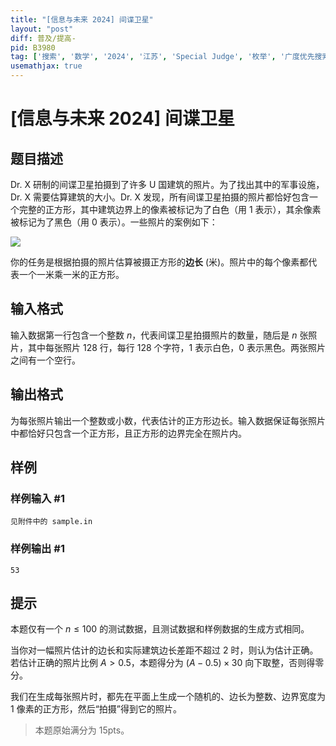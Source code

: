 ```yaml
---
title: "[信息与未来 2024] 间谍卫星"
layout: "post"
diff: 普及/提高-
pid: B3980
tag: ['搜索', '数学', '2024', '江苏', 'Special Judge', '枚举', '广度优先搜索,BFS']
usemathjax: true
---
```


# [信息与未来 2024] 间谍卫星
## 题目描述

Dr. X 研制的间谍卫星拍摄到了许多 U 国建筑的照片。为了找出其中的军事设施，Dr. X 需要估算建筑的大小。Dr. X 发现，所有间谍卫星拍摄的照片都恰好包含一个完整的正方形，其中建筑边界上的像素被标记为了白色（用 $1$ 表示），其余像素被标记为了黑色（用 $0$ 表示）。一些照片的案例如下：

![](https://cdn.luogu.com.cn/upload/image_hosting/5ponzg18.png)

你的任务是根据拍摄的照片估算被摄正方形的**边长** (米)。照片中的每个像素都代表一个一米乘一米的正方形。
## 输入格式

输入数据第一行包含一个整数 $n$，代表间谍卫星拍摄照片的数量，随后是 $n$ 张照片，其中每张照片 $128$ 行，每行 $128$ 个字符，$1$ 表示白色，$0$ 表示黑色。两张照片之间有一个空行。
## 输出格式

为每张照片输出一个整数或小数，代表估计的正方形边长。输入数据保证每张照片中都恰好只包含一个正方形，且正方形的边界完全在照片内。
## 样例

### 样例输入 #1
```
见附件中的 sample.in
```
### 样例输出 #1
```
53
```
## 提示

本题仅有一个 $n\leq 100$ 的测试数据，且测试数据和样例数据的生成方式相同。

当你对一幅照片估计的边长和实际建筑边长差距不超过 $2$ 时，则认为估计正确。若估计正确的照片比例 $A > 0.5$，本题得分为 $(A − 0.5) \times 30$ 向下取整，否则得零分。

我们在生成每张照片时，都先在平面上生成一个随机的、边长为整数、边界宽度为 $1$ 像素的正方形，然后“拍摄”得到它的照片。

>本题原始满分为 $15\text{pts}$。
